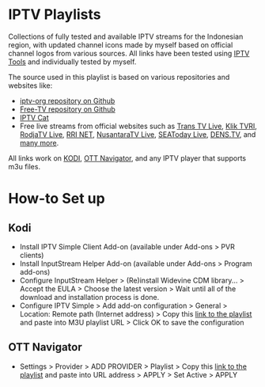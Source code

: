 # IPTV Playlists
Collections of fully tested and available IPTV streams for the Indonesian region, with updated channel icons made by myself based on official channel logos from various sources. All links have been tested using [IPTV Tools](http://www.iptvtools.net/?svc=check) and individually tested by myself.

The source used in this playlist is based on various repositories and websites like:
- [iptv-org repository on Github](https://github.com/iptv-org/iptv)
- [Free-TV repository on Github](https://github.com/Free-TV/IPTV)
- [IPTV Cat](https://iptvcat.com/indonesia__8)
- Free live streams from official websites such as [Trans TV Live](https://www.transtv.co.id/live), [Klik TVRI](https://klik.tvri.go.id/), [RodjaTV Live](https://rodja.tv/), [RRI NET](https://rri.co.id/stream/video), [NusantaraTV Live](https://nusantaratv.com/live), [SEAToday Live](https://seatoday.com/tv), [DENS.TV](www.dens.tv), and [many more](https://github.com/OngisMbois/IPTV-PREMIUM).

All links work on [KODI](https://kodi.tv/download/), [OTT Navigator](https://ottnav.github.io/faq.html#ott-navigator-app-availability), and any IPTV player that supports m3u files.

# How-to Set up
## Kodi
- Install IPTV Simple Client Add-on (available under Add-ons > PVR clients)
- Install InputStream Helper Add-on (available under Add-ons > Program add-ons)
- Configure InputStream Helper > (Re)install Widevine CDM library... > Accept the EULA > Choose the latest version > Wait until all of the download and installation process is done.
- Configure IPTV Simple > Add add-on configuration > General > Location: Remote path (Internet address) > Copy this [link to the playlist](https://github.com/riotryulianto/iptv-playlists/blob/main/playlist.m3u?raw=true) and paste into M3U playlist URL > Click OK to save the configuration
## OTT Navigator
- Settings > Provider > ADD PROVIDER > Playlist > Copy this [link to the playlist](https://github.com/riotryulianto/iptv-playlists/blob/main/playlist.m3u?raw=true) and paste into URL address > APPLY > Set Active > APPLY